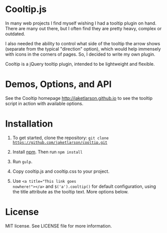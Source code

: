 # Cooltip.js
In many web projects I find myself wishing I had a tooltip plugin on hand. There are many out there, but I often find they are pretty heavy, complex or outdated.

I also needed the ability to control what side of the tooltip the arrow shows (separate from the typical "direction" option), which would help immensely with icons in the corners of pages. So, I decided to write my own plugin.

Cooltip is a jQuery tooltip plugin, intended to be lightweight and flexible.

# Demos, Options, and API
See the Cooltip homepage http://jaketlarson.github.io to see the tooltip script in action with available options.

# Installation
1. To get started, clone the repository:
  <code>git clone https://github.com/jaketlarson/cooltip.git</code>

2. Install <a href="https://www.npmjs.com/">npm</a>. Then run
  <code>npm install</code>

3. Run <code>gulp</code>.

4. Copy cooltip.js and cooltip.css to your project.

5. Use <code>&lt;a title="This link goes nowhere!"&gt;&lt;/a&gt;</code> and <code>$('a').cooltip()</code> for default configuration, using the title attribute as the tooltip text. More options below.

# License
MIT license. See LICENSE file for more information.
